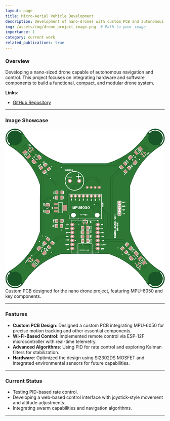 ```yaml
---
layout: page
title: Micro-Aerial Vehicle Development
description: Development of nano-drones with custom PCB and autonomous navigation.
img: /assets/img/drone_project_image.png  # Path to your image
importance: 1
category: current work
related_publications: true
---
```


### Overview
Developing a nano-sized drone capable of autonomous navigation and control. This project focuses on integrating hardware and software components to build a functional, compact, and modular drone system.

**Links**:
- [GitHub Repository](https://github.com/your-repo-link) <!-- Replace with your actual repository URL -->
<!-- - [Resume](https://your-website.com/assets/resume.pdf) Replace with the actual URL to your resume -->

---

### Image Showcase
<div class="row justify-content-center">
  <div class="col-md-6 mt-3">
    <div style="width: 100%; padding-top: 100%; position: relative; overflow: hidden;">
      <img src="/assets/img/drone_project_image.png" alt="Custom PCB Design for Nano Drone" 
           style="position: absolute; top: 0; left: 0; width: 100%; height: 100%; object-fit: cover; border-radius: 10px;" />
    </div>
  </div>
</div>
<div class="caption text-center mt-2">
    Custom PCB designed for the nano drone project, featuring MPU-6050 and key components.
</div>

---

### Features
- **Custom PCB Design**: Designed a custom PCB integrating MPU-6050 for precise motion tracking and other essential components.
- **Wi-Fi-Based Control**: Implemented remote control via ESP-12F microcontroller with real-time telemetry.
- **Advanced Algorithms**: Using PID for rate control and exploring Kalman filters for stabilization.
- **Hardware**: Optimized the design using SI2302DS MOSFET and integrated environmental sensors for future capabilities.

---

### Current Status
- Testing PID-based rate control.
- Developing a web-based control interface with joystick-style movement and altitude adjustments.
- Integrating swarm capabilities and navigation algorithms.

---
